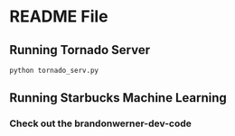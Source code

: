 # README File


## Running Tornado Server
`python tornado_serv.py`

## Running Starbucks Machine Learning 
### Check out the brandonwerner-dev-code

